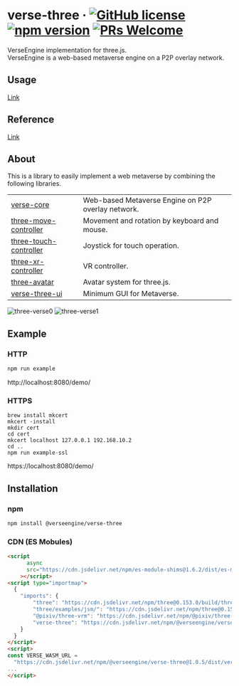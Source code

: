 # verse-three &middot; [![GitHub license](https://img.shields.io/badge/license-MIT-blue.svg)](https://github.com/VerseEngine/verse-three/blob/main/LICENSE)  [![npm version](https://img.shields.io/npm/v/@verseengine%2Fverse-three.svg?style=flat)](https://www.npmjs.com/package/@verseengine%2Fverse-three)  [![PRs Welcome](https://img.shields.io/badge/PRs-welcome-brightgreen.svg)](https://github.com/VerseEngine/verse-three/pulls)
VerseEngine implementation for three.js.  
VerseEngine is a web-based metaverse engine on a P2P overlay network.


## Usage
[Link](docs/verse-three.start.md#example)


## Reference
[Link](docs/verse-three.md)


## About
This is a library to easily implement a web metaverse by combining the following libraries.

| | |
|---|---|
| [verse-core](https://github.com/VerseEngine/verse-core) | Web-based Metaverse Engine on P2P overlay network. |
| [three-move-controller](https://github.com/VerseEngine/three-move-controller) | Movement and rotation by keyboard and mouse. |
| [three-touch-controller](https://github.com/VerseEngine/three-touch-controller) | Joystick for touch operation. |
| [three-xr-controller](https://github.com/VerseEngine/three-xr-controller) | VR controller. |
| [three-avatar](https://github.com/VerseEngine/three-avatar) | Avatar system for three.js. |
| [verse-three-ui](https://github.com/VerseEngine/verse-three-ui) | Minimum GUI for Metaverse. |

![three-verse0](https://user-images.githubusercontent.com/125547575/226802229-19d2d212-40ed-45a7-9803-34f2d430d1ee.jpg)
![three-verse1](https://user-images.githubusercontent.com/125547575/226802240-3979f2ec-dcd6-4a28-aab0-d93b62a3ce67.jpg)

## Example
### HTTP
```bash
npm run example
```
http://localhost:8080/demo/

### HTTPS

```
brew install mkcert
mkcert -install
mkdir cert
cd cert
mkcert localhost 127.0.0.1 192.168.10.2
cd ..
npm run example-ssl
```

https://localhost:8080/demo/


## Installation
### npm
```bash
npm install @verseengine/verse-three
```

### CDN (ES Mobules)
```html
<script
      async
      src="https://cdn.jsdelivr.net/npm/es-module-shims@1.6.2/dist/es-module-shims.min.js"
    ></script>
<script type="importmap">
  {
    "imports": {
        "three": "https://cdn.jsdelivr.net/npm/three@0.153.0/build/three.module.js",
        "three/examples/jsm/": "https://cdn.jsdelivr.net/npm/three@0.153.0/examples/jsm/",
        "@pixiv/three-vrm": "https://cdn.jsdelivr.net/npm/@pixiv/three-vrm@2.0.0/lib/three-vrm.module.min.js",
        "verse-three": "https://cdn.jsdelivr.net/npm/@verseengine/verse-three@1.0.5/dist/esm/index.min.js"
    }
  }
</script>
<script>
const VERSE_WASM_URL =
  "https://cdn.jsdelivr.net/npm/@verseengine/verse-three@1.0.5/dist/verse_core_bg.wasm";
...
</script>
```
